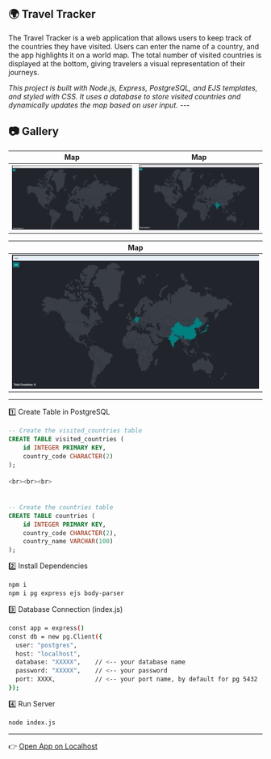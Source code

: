 🌍 Travel Tracker
---

The Travel Tracker is a web application that allows users to keep track of the countries they have visited. Users can enter the name of a country, and the app highlights it on a world map. The total number of visited countries is displayed at the bottom, giving travelers a visual representation of their journeys.

_This project is built with Node.js, Express, PostgreSQL, and EJS templates, and styled with CSS. It uses a database to store visited countries and dynamically updates the map based on user input.
---_

## 📷 Gallery

| Map| Map|
|--------|--------|
| ![cv1](cv1.png) | ![cv2](cv2.png) |

|Map |
|--------|
| ![cv3](cv3.png) |

---

 1️⃣ Create Table in PostgreSQL
```sql
-- Create the visited_countries table
CREATE TABLE visited_countries (
    id INTEGER PRIMARY KEY,
    country_code CHARACTER(2)
);

<br><br><br>


-- Create the countries table
CREATE TABLE countries (
    id INTEGER PRIMARY KEY,
    country_code CHARACTER(2),
    country_name VARCHAR(100)
);
```
2️⃣ Install Dependencies
```bash
npm i
npm i pg express ejs body-parser
```

3️⃣ Database Connection (index.js)
```bash
const app = express()
const db = new pg.Client({
  user: "postgres",
  host: "localhost",
  database: "XXXXX",    // <-- your database name
  password: "XXXXX",    // <-- your password
  port: XXXX,           // <-- your port name, by default for pg 5432
});
```
4️⃣ Run Server
```bash
node index.js
```
---
👉 [Open App on Localhost](http://localhost:3000)
